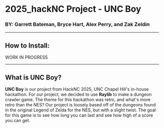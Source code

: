 # 2025_hackNC Project - UNC Boy
### BY: Garrett Bateman, Bryce Hart, Alex Perry, and Zak Zeldin
-----------------------------------
## How to Install:

WORK IN PROGRESS

-----------------------------------
## What is UNC Boy?

**UNC Boy** is our project from HackNC 2025, UNC Chapel Hill's in-house hackathon. For our project, we decided to use **Raylib** to make a dungeon crawler game. The theme for this hackathon was retro, and what's more retro than the NES? Our project is loosely based off of the dungeons found in the original Legend of Zelda for the NES, but with a slight twist. The goal for this game is to see how long you can last and see how high of a score you can get.

###

